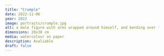 ```yaml
---
title: "Crumple"
date: 2022-11-06
year: 2022
image: portraits/crumple.jpg
alt: a male figure with arms wrapped around himself, and bending over to crumple in on himself
dimensions: 28x38 cm
media: watercolour on paper
description: Avaliable
draft: false
---
```


